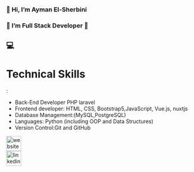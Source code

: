 ### 👋  Hi, I’m Ayman El-Sherbini 
### 🌱 I’m Full Stack Developer 🌱
## 💻 <h1>Technical Skills</h1>:
 * Back-End Developer PHP laravel
 * Frontend developer: HTML, CSS, Bootstrap5,JavaScript, Vue.js, nuxtjs 
 * Database Management:(MySQL,PostgreSQL)
 * Languages: Python (including OOP and Data Structures)
 * Version Control:Git and GitHub
   
 
[<img src='https://cdn.jsdelivr.net/npm/simple-icons@3.0.1/icons/icloud.svg' alt='website' height='40'>](www.sologreen.net)  
[<img src='https://cdn.jsdelivr.net/npm/simple-icons@3.0.1/icons/linkedin.svg' alt='linkedin' height='40'>](https://www.linkedin.com/in/ayman-el-sherbini/)  


